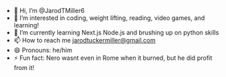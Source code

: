 - 👋 Hi, I’m @JarodTMiller6
- 👀 I’m interested in coding, weight lifting, reading, video games, and learning!
- 🌱 I’m currently learning Next.js Node.js and brushing up on python skills
- 📫 How to reach me jarodtuckermiller@gmail.com
- 😄 Pronouns: he/him
- ⚡ Fun fact: Nero wasnt even in Rome when it burned, but he did profit from it!

<!---
JarodTMiller6/JarodTMiller6 is a ✨ special ✨ repository because its `README.md` (this file) appears on your GitHub profile.
You can click the Preview link to take a look at your changes.
--->
